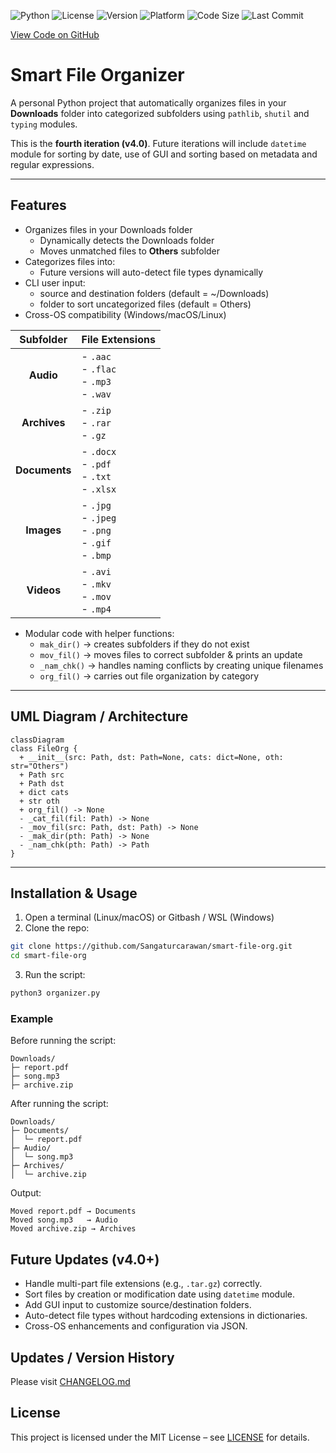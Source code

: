 ![Python](https://img.shields.io/badge/Python-3.10-blue)
![License](https://img.shields.io/badge/License-MIT-green)
![Version](https://img.shields.io/badge/Version-4.0-yellow)
![Platform](https://img.shields.io/badge/Platform-Windows%20|%20macOS%20|%20Linux-lightgrey)
![Code Size](https://img.shields.io/github/languages/code-size/Sangaturcarawan/smart-file-org)
![Last Commit](https://img.shields.io/github/last-commit/Sangaturcarawan/smart-file-org)

[View Code on GitHub](https://github.com/Sangaturcarawan/smart-file-org)

# Smart File Organizer

A personal Python project that automatically organizes files in your **Downloads** folder into categorized subfolders using `pathlib`, `shutil` and `typing` modules.

This is the **fourth iteration (v4.0)**. Future iterations will include `datetime` module for sorting by date, use of GUI and sorting based on metadata and regular expressions.

---

## Features

- Organizes files in your Downloads folder
  - Dynamically detects the Downloads folder
  - Moves unmatched files to **Others** subfolder
- Categorizes files into:
  - Future versions will auto-detect file types dynamically
- CLI user input: 
  - source and destination folders (default = ~/Downloads)
  - folder to sort uncategorized files (default = Others)
- Cross-OS compatibility (Windows/macOS/Linux)


| **Subfolder** | **File Extensions**                                           |
| :-----------: | :------------------------------------------------------------ |
|   **Audio**   | - `.aac`<br> - `.flac`<br> - `.mp3`<br> - `.wav`              |
| **Archives**  | - `.zip`<br> - `.rar`<br> - `.gz`                             |
| **Documents** | - `.docx`<br> - `.pdf`<br> - `.txt`<br> - `.xlsx`             |
|  **Images**   | - `.jpg`<br> - `.jpeg`<br> - `.png`<br> - `.gif`<br> - `.bmp` |
|  **Videos**   | - `.avi`<br> - `.mkv`<br> - `.mov`<br> - `.mp4`               |

- Modular code with helper functions:
  - `mak_dir()` &rarr; creates subfolders if they do not exist
  - `mov_fil()` &rarr; moves files to correct subfolder & prints an update
  - `_nam_chk()` → handles naming conflicts by creating unique filenames
  - `org_fil()` → carries out file organization by category

---

## UML Diagram / Architecture

```mermaid
classDiagram
class FileOrg {
  + __init__(src: Path, dst: Path=None, cats: dict=None, oth: str="Others")
  + Path src
  + Path dst
  + dict cats
  + str oth
  + org_fil() -> None
  - _cat_fil(fil: Path) -> None
  - _mov_fil(src: Path, dst: Path) -> None
  - _mak_dir(pth: Path) -> None
  - _nam_chk(pth: Path) -> Path
}
```

---

## Installation & Usage

1. Open a terminal (Linux/macOS) or Gitbash / WSL (Windows)
2. Clone the repo:

```bash
git clone https://github.com/Sangaturcarawan/smart-file-org.git
cd smart-file-org
```

3. Run the script:

```bash
python3 organizer.py
```

### Example

Before running the script:

```text
Downloads/
├─ report.pdf
├─ song.mp3
├─ archive.zip
```

After running the script:

```text
Downloads/
├─ Documents/
│  └─ report.pdf
├─ Audio/
│  └─ song.mp3
├─ Archives/
│  └─ archive.zip
```

Output:

```text
Moved report.pdf → Documents
Moved song.mp3   → Audio
Moved archive.zip → Archives
```

## Future Updates (v4.0+)

- Handle multi-part file extensions (e.g., `.tar.gz`) correctly.
- Sort files by creation or modification date using `datetime` module.
- Add GUI input to customize source/destination folders.
- Auto-detect file types without hardcoding extensions in dictionaries.
- Cross-OS enhancements and configuration via JSON.

## Updates / Version History

Please visit [CHANGELOG.md](CHANGELOG.md)

## License

This project is licensed under the MIT License – see [LICENSE](LICENSE) for details.
